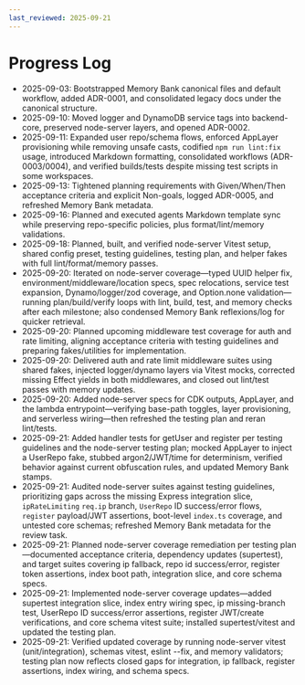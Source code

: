 ```yaml
---
last_reviewed: 2025-09-21
---
```


# Progress Log

- 2025-09-03: Bootstrapped Memory Bank canonical files and default workflow, added ADR-0001, and consolidated legacy docs under the canonical structure.
- 2025-09-10: Moved logger and DynamoDB service tags into backend-core, preserved node-server layers, and opened ADR-0002.
- 2025-09-11: Expanded user repo/schema flows, enforced AppLayer provisioning while removing unsafe casts, codified `npm run lint:fix` usage, introduced Markdown formatting, consolidated workflows (ADR-0003/0004), and verified builds/tests despite missing test scripts in some workspaces.
- 2025-09-13: Tightened planning requirements with Given/When/Then acceptance criteria and explicit Non-goals, logged ADR-0005, and refreshed Memory Bank metadata.
- 2025-09-16: Planned and executed agents Markdown template sync while preserving repo-specific policies, plus format/lint/memory validations.
- 2025-09-18: Planned, built, and verified node-server Vitest setup, shared config preset, testing guidelines, testing plan, and helper fakes with full lint/format/memory passes.
- 2025-09-20: Iterated on node-server coverage—typed UUID helper fix, environment/middleware/location specs, spec relocations, service test expansion, Dynamo/logger/zod coverage, and Option.none validation—running plan/build/verify loops with lint, build, test, and memory checks after each milestone; also condensed Memory Bank reflexions/log for quicker retrieval.
- 2025-09-20: Planned upcoming middleware test coverage for auth and rate limiting, aligning acceptance criteria with testing guidelines and preparing fakes/utilities for implementation.
- 2025-09-20: Delivered auth and rate limit middleware suites using shared fakes, injected logger/dynamo layers via Vitest mocks, corrected missing Effect yields in both middlewares, and closed out lint/test passes with memory updates.
- 2025-09-20: Added node-server specs for CDK outputs, AppLayer, and the lambda entrypoint—verifying base-path toggles, layer provisioning, and serverless wiring—then refreshed the testing plan and reran lint/tests.
- 2025-09-21: Added handler tests for getUser and register per testing guidelines and the node-server testing plan; mocked AppLayer to inject a UserRepo fake, stubbed argon2/JWT/time for determinism, verified behavior against current obfuscation rules, and updated Memory Bank stamps.
- 2025-09-21: Audited node-server suites against testing guidelines, prioritizing gaps across the missing Express integration slice, `ipRateLimiting` `req.ip` branch, `UserRepo` ID success/error flows, `register` payload/JWT assertions, boot-level `index.ts` coverage, and untested core schemas; refreshed Memory Bank metadata for the review task.
- 2025-09-21: Planned node-server coverage remediation per testing plan—documented acceptance criteria, dependency updates (supertest), and target suites covering ip fallback, repo id success/error, register token assertions, index boot path, integration slice, and core schema specs.
- 2025-09-21: Implemented node-server coverage updates—added supertest integration slice, index entry wiring spec, ip missing-branch test, UserRepo ID success/error assertions, register JWT/create verifications, and core schema vitest suite; installed supertest/vitest and updated the testing plan.
- 2025-09-21: Verified updated coverage by running node-server vitest (unit/integration), schemas vitest, eslint --fix, and memory validators; testing plan now reflects closed gaps for integration, ip fallback, register assertions, index wiring, and schema specs.
